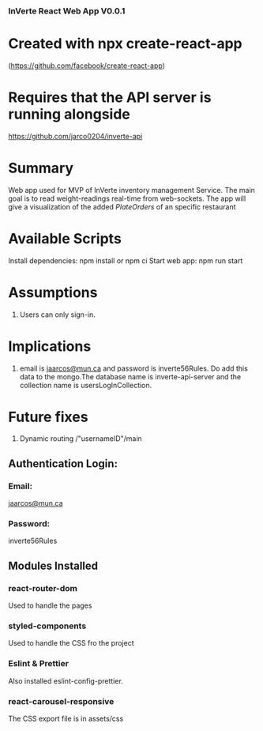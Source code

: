 ### InVerte React Web App V0.0.1

# Created with npx create-react-app
(https://github.com/facebook/create-react-app)

# Requires that the API server is running alongside
https://github.com/jarco0204/inverte-api

# Summary
Web app used for MVP of InVerte inventory management Service.
The main goal is to read weight-readings real-time from web-sockets.
The app will give a visualization of the added *PlateOrders* of an specific restaurant

# Available Scripts
Install dependencies: npm install or npm ci
Start web app: npm run start

# Assumptions
1. Users can only sign-in.
# Implications
1. email is jaarcos@mun.ca and password is inverte56Rules. Do add this data to the mongo.The database name is inverte-api-server and the collection name is usersLogInCollection.


# Future fixes
1. Dynamic routing /"usernameID"/main


## Authentication Login:
### Email: 
jaarcos@mun.ca
### Password:
inverte56Rules



## Modules Installed

### react-router-dom
Used to handle the pages

### styled-components
Used to handle the CSS fro the project

### Eslint & Prettier
Also installed eslint-config-prettier.

### react-carousel-responsive
The CSS export file is in assets/css




